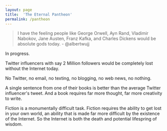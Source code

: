 ```yaml
---
layout: page
title:  'The Eternal Pantheon'
permalink: /pantheon
---
```


> I have the feeling people like George Orwell, Ayn Rand, Vladimir Nabokov, Jane Austen, Franz Kafka, and Charles Dickens would be absolute gods today. - @albertwujj

In progress.

Twitter influencers with say 2 Million followers would be completely lost without the Internet today.

No Twitter, no email, no texting, no blogging, no web news, no nothing.

A single sentence from one of their books is better than the average Twitter influencer's tweet. And a book requires far more thought, far more creativity to write.

Fiction is a monumentally difficult task. Fiction requires the ability to get lost in your own world, an ability that is made far more difficult by the existence of the Internet. So the Internet is both the death and potential lifespring of wisdom.
